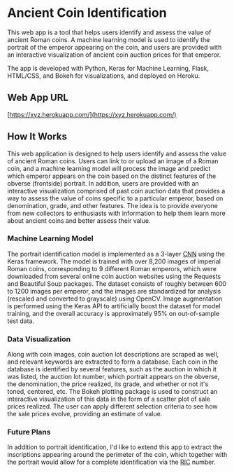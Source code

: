 # Ancient Coin Identification

This web app is a tool that helps users identify and assess the value of ancient Roman coins. A machine learning model is used to identify the portrait of the emperor appearing on the coin, and users are provided with an interactive visualization of ancient coin auction prices for that emperor.

The app is developed with Python, Keras for Machine Learning, Flask, HTML/CSS, and Bokeh for visualizations, and deployed on Heroku.

## Web App URL
[https://xyz.herokuapp.com/](https://xyz.herokuapp.com/)

## How It Works
This web application is designed to help users identify and assess the value of ancient Roman coins. Users can link to or upload an image of a Roman coin, and a machine learning model will process the image and predict which emperor appears on the coin based on the distinct features of the obverse (frontside) portrait. In addition, users are provided with an interactive visualization comprised of past coin auction data that provides a way to assess the value of coins specific to a particular emperor, based on denomination, grade, and other features. The idea is to provide everyone from new collectors to enthusiasts with information to help them learn more about ancient coins and better assess their value.

### Machine Learning Model
The portrait identification model is implemented as a 3-layer [CNN](https://en.wikipedia.org/wiki/Convolutional_neural_network) using the Keras framework. The model is trained with over 8,200 images of imperial Roman coins, corresponding to 9 different Roman emperors, which were downloaded from several online coin auction websites using the Requests and Beautiful Soup packages. The dataset consists of roughly between 600 to 1200 images per emperor, and the images are standardized for analysis (rescaled and converted to grayscale) using OpenCV. Image augmentation is performed using the Keras API to artificially boost the dataset for model training, and the overall accuracy is approximately 95% on out-of-sample test data.

### Data Visualization
Along with coin images, coin auction lot descriptions are scraped as well, and relevant keywords are extracted to form a database. Each coin in the database is identified by several features, such as the auction in which it was listed, the auction lot number, which portrait appears on the obverse, the denomination, the price realized, its grade, and whether or not it's toned, centered, etc. The Bokeh plotting package is used to construct an interactive visualization of this data in the form of a scatter plot of sale prices realized. The user can apply different selection criteria to see how the sale prices evolve, providing an estimate of value.

### Future Plans
In addition to portrait identification, I'd like to extend this app to extract the inscriptions appearing around the perimeter of the coin, which together with the portrait would allow for a complete identification via the [RIC](https://en.wikipedia.org/wiki/Roman_Imperial_Coinage) number.